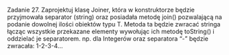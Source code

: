 Zadanie 27.
Zaprojektuj klasę Joiner<T>, która w konstruktorze będzie przyjmowała separator (string) oraz posiadała
metodę join() pozwalającą na podanie dowolnej ilości obiektów typu T. Metoda ta będzie zwracać stringa
łącząc wszystkie przekazane elementy wywołując ich metodę toString() i oddzielać je separatorem.
np. dla Integerów oraz separatora “-” będzie zwracała: 1-2-3-4… 
